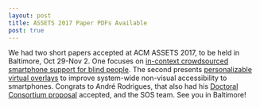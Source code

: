 ```yaml
---
layout: post
title: ASSETS 2017 Paper PDFs Available
post: true
---
```


We had two short papers accepted at ACM ASSETS 2017, to be held in Baltimore, Oct 29-Nov 2. One focuses on <a href="../pubs/sp008rodrigues.pdf">in-context crowdsourced smartphone support for blind people</a>. The second presents <a href="../pubs/sp100rodrigues.pdf">personalizable virtual overlays</a> to improve system-wide non-visual accessibility to smartphones. Congrats to André Rodrigues, that also had his <a href="../pubs/dc_assets17_andre_project.pdf">Doctoral Consortium proposal</a> accepted, and the SOS team. See you in Baltimore!
